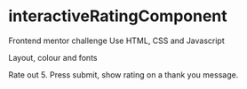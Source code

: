 # interactiveRatingComponent

Frontend mentor challenge
Use HTML, CSS and Javascript

Layout, colour and fonts

Rate out 5. Press submit, show rating on a thank you message. 



